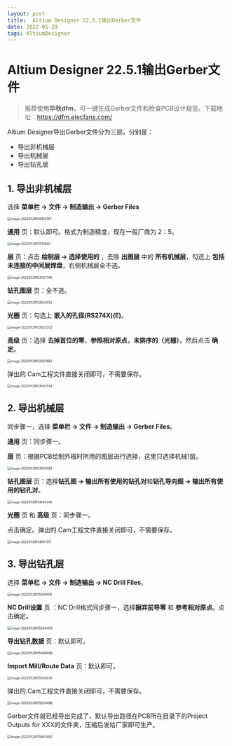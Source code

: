 ```yaml
---
layout: post
title: 	Altium Designer 22.5.1输出Gerber文件
date: 2022-05-29
tags: AltiumDesigner
---
```


# Altium Designer 22.5.1输出Gerber文件

> 推荐使用**华秋dfm**，可一键生成Gerber文件和检查PCB设计规范。下载地址：<https://dfm.elecfans.com/>

Altium Designer导出Gerber文件分为三部，分别是：

* 导出非机械层
* 导出机械层
* 导出钻孔层

## 1. 导出非机械层

选择 **菜单栏 -> 文件 -> 制造输出 -> Gerber Files**

<img src="https://s2.loli.net/2022/05/29/C8nWXMuo1sYZ9Ih.png" alt="image-20220529150825197" style="zoom:50%;" />

**通用** 页：默认即可。格式为制造精度，现在一般厂商为 2：5。

<img src="https://s2.loli.net/2022/05/29/lraNwKQVMbnJimz.png" alt="image-20220529151151940" style="zoom: 50%;" />

**层** 页：点击 **绘制层 -> 选择使用的** ，去除 **出图层** 中的 **所有机械层**，勾选上 **包括未连接的中间层焊盘**，右侧机械层全不选。

<img src="https://s2.loli.net/2022/05/29/6dUNSj83BaDYHqE.png" alt="image-20220529162027795" style="zoom:50%;" />

**钻孔图层** 页：全不选。

<img src="https://s2.loli.net/2022/05/29/Px3VUk1lsW6mhXF.png" alt="image-20220529152524052" style="zoom:50%;" />

**光圈** 页：勾选上 **嵌入的孔径(RS274X)(E)**。

<img src="https://s2.loli.net/2022/05/29/ILtaJWEzlY1iUe7.png" alt="image-20220529152625202" style="zoom:50%;" />

**高级** 页：选择 **去掉首位的零**，**参照相对原点**，**未排序的（光栅）**。然后点击 **确定**。

<img src="https://s2.loli.net/2022/05/29/pnoKkbWL7uY2ter.png" alt="image-20220529152907662" style="zoom:50%;" />

弹出的.Cam工程文件直接关闭即可，不需要保存。

<img src="https://s2.loli.net/2022/05/29/rEX7OzR8ChyNDue.png" alt="image-20220529153542554" style="zoom:50%;" />

## 2. 导出机械层

同步骤一，选择 **菜单栏 -> 文件 -> 制造输出 -> Gerber Files**。

**通用** 页：同步骤一。

**层** 页：根据PCB绘制外框时所用的图层进行选择，这里只选择机械1层。

<img src="https://s2.loli.net/2022/05/29/OGChdfwAZKcMLlW.png" alt="image-20220529153924065" style="zoom:50%;" />

**钻孔图层** 页：选择**钻孔图 -> 输出所有使用的钻孔对**和**钻孔导向图 -> 输出所有使用的钻孔对**。

<img src="https://s2.loli.net/2022/05/29/lrSzH4t6knMbJxR.png" alt="image-20220529154144348" style="zoom:50%;" />

**光圈** 页 和 **高级** 页：同步骤一。

点击确定。弹出的.Cam工程文件直接关闭即可，不需要保存。

<img src="https://s2.loli.net/2022/05/29/X6MZvHKy1BzJlj4.png" alt="image-20220529154801371" style="zoom:50%;" />

## 3. 导出钻孔层

选择 **菜单栏 -> 文件 -> 制造输出 -> NC Drill Files**。

<img src="https://s2.loli.net/2022/05/29/4TnL6Pj7iXEUmOy.png" alt="image-20220529155049914" style="zoom:50%;" />

**NC Drill设置** 页 ：NC Drill格式同步骤一，选择**摒弃前导零** 和 **参考相对原点**。点击确定。

<img src="https://s2.loli.net/2022/05/29/nMzI8Gbrt7VDF24.png" alt="image-20220529155246409" style="zoom:50%;" />

**导出钻孔数据** 页：默认即可。

<img src="https://s2.loli.net/2022/05/29/ly6YnXsNxkmOFJI.png" alt="image-20220529155446889" style="zoom:50%;" />

**Import Mill/Route Data** 页：默认即可。

<img src="https://s2.loli.net/2022/05/29/Z4bj3wWPQuASKg5.png" alt="image-20220529155536579" style="zoom:50%;" />

弹出的.Cam工程文件直接关闭即可，不需要保存。

<img src="https://s2.loli.net/2022/05/29/2rWLlzYpdvkUmyt.png" alt="image-20220529155639486" style="zoom:50%;" />

Gerber文件就已经导出完成了，默认导出路径在PCB所在目录下的Project Outputs for XXX的文件夹，压缩后发给厂家即可生产。

<img src="https://s2.loli.net/2022/05/29/dyxbqDK4c5i396u.png" alt="image-20220529155843462" style="zoom:50%;" />